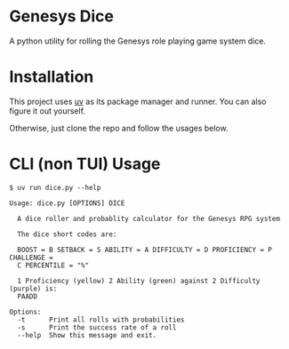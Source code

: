 # Genesys Dice
A python utility for rolling the Genesys role playing game system dice.

# Installation
This project uses [uv](https://docs.astral.sh/uv/) as its package manager and runner.  You can also figure it out yourself.

Otherwise, just clone the repo and follow the usages below.

# CLI (non TUI) Usage
```
$ uv run dice.py --help

Usage: dice.py [OPTIONS] DICE

  A dice roller and probablity calculator for the Genesys RPG system

  The dice short codes are:

  BOOST = B SETBACK = S ABILITY = A DIFFICULTY = D PROFICIENCY = P CHALLENGE =
  C PERCENTILE = "%"

  1 Proficiency (yellow) 2 Ability (green) against 2 Difficulty (purple) is:
  PAADD

Options:
  -t      Print all rolls with probabilities
  -s      Print the success rate of a roll
  --help  Show this message and exit.
```
